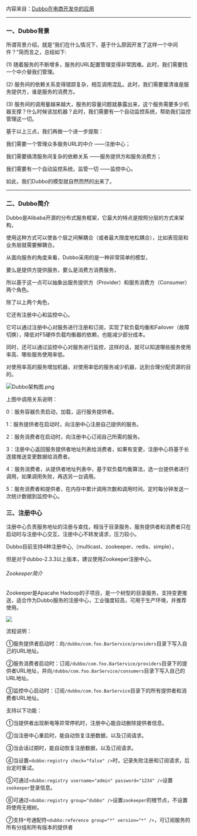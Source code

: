 
内容来自：[Dubbo在电商开发中的应用](https://yq.aliyun.com/articles/109976?spm=5176.10695662.1996646101.searchclickresult.47605201U7pPYG)


---
### 一、Dubbo背景

所谓背景介绍，就是“我们在什么情况下，基于什么原因开发了这样一个中间件？”简而言之，总结如下:

(1) 随着服务的不断增多，服务的URL配置管理变得非常困难。此时，我们需要找一个中介替我们管理。

(2) 服务间的依赖关系变得错踪复杂，相互调用混乱。此时，我们需要厘清谁是服务提供方，谁是服务的消费方。

(3) 服务间的调用量越来越大，服务的容量问题就暴露出来，这个服务需要多少机器支撑？什么时候该加机器？此时，我们需要有一个自动监控系统，帮助我们监控管理这一切。

基于以上三点，我们再做一个进一步提取：

我们需要一个管理众多服务URL的中介 ——注册中心；

我们需要搞清服务间复杂的依赖关系 ——服务提供方和服务消费方；

我们需要有一个自动监控系统，监管一切 ——监控中心。

如此，我们Dubbo的模型就自然而然的出来了。


---
### 二、Dubbo简介

Dubbo是Alibaba开源的分布式服务框架，它最大的特点是按照分层的方式来架构，

使用这种方式可以使各个层之间解耦合（或者最大限度地松耦合），比如表现层和业务层就需要解耦合。

从面向服务的角度来看，Dubbo采用的是一种非常简单的模型，

要么是提供方提供服务，要么是消费方消费服务，

所以基于这一点可以抽象出服务提供方（Provider）和服务消费方（Consumer）两个角色。

除了以上两个角色，

它还有注册中心和监控中心。

它可以通过注册中心对服务进行注册和订阅，实现了软负载均衡和Failover（故障切换），降低对F5硬件负载均衡器的依赖，也能减少部分成本。

同时，还可以通过监控中心对服务进行监控，这样的话，就可以知道哪些服务使用率高、哪些服务使用率低。

对使用率高的服务增加机器，对使用率低的服务减少机器，达到合理分配资源的目的。

![Dubbo架构图.png](http://dubbo.io/images//dubbo-architecture.png)

上图中调用关系说明：

0：服务容器负责启动，加载，运行服务提供者。

1：服务提供者在启动时，向注册中心注册自己提供的服务。

2：服务消费者在启动时，向注册中心订阅自己所需的服务。

3：注册中心返回服务提供者地址列表给消费者，如果有变更，注册中心将基于长连接推送变更数据给消费者。

4：服务消费者，从提供者地址列表中，基于软负载均衡算法，选一台提供者进行调用，如果调用失败，再选另一台调用。

5：服务消费者和提供者，在内存中累计调用次数和调用时间，定时每分钟发送一次统计数据到监控中心。


### 三、注册中心

注册中心负责服务地址的注册与查找，相当于目录服务，服务提供者和消费者只在启动时与注册中心交互，注册中心不转发请求，压力较小。

Dubbo目前支持4种注册中心,（multicast、zookeeper、redis、simple），

但是对于dubbo-2.3.3以上版本，建议使用Zookeeper注册中心。

###### Zookeeper简介

Zookeeper是Apacahe Hadoop的子项目，是一个树型的目录服务，支持变更推送，适合作为Dubbo服务的注册中心，工业强度较高，可用于生产环境，并推荐使用。

![](http://img.blog.csdn.net/20161109153623671)

流程说明：

①服务提供者启动时：向`/dubbo/com.foo.BarService/providers`目录下写入自己的URL地址。

②服务消费者启动时：订阅`/dubbo/com.foo.BarService/providers`目录下的提供者URL地址，并向`/dubbo/com.foo.BarService/consumers`目录下写入自己的URL地址。

③监控中心启动时：订阅`/dubbo/com.foo.BarService`目录下的所有提供者和消费者URL地址。

支持以下功能：

①当提供者出现断电等异常停机时，注册中心能自动删除提供者信息。

②当注册中心重启时，能自动恢复注册数据，以及订阅请求。

③当会话过期时，能自动恢复注册数据，以及订阅请求。

④当设置`<dubbo:registry check="false" />`时，记录失败注册和订阅请求，后台定时重试。

⑤可通过`<dubbo:registry username="admin" password="1234" />`设置`zookeeper`登录信息。

⑥可通过`<dubbo:registry group="dubbo" />`设置`zookeeper`的根节点，不设置将使用无根树。

⑦支持`*`号通配符`<dubbo:reference group="*" version="*" />`，可订阅服务的所有分组和所有版本的提供者

